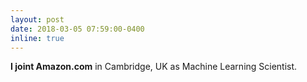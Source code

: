 ```yaml
---
layout: post
date: 2018-03-05 07:59:00-0400
inline: true
---
```


**I joint Amazon.com** in Cambridge, UK as Machine Learning Scientist. 
